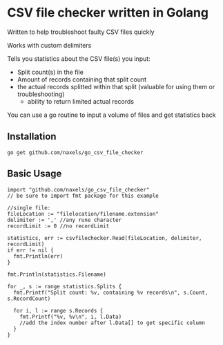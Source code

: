 # CSV file checker written in Golang

Written to help troubleshoot faulty CSV files quickly

Works with custom delimiters

Tells you statistics about the CSV file(s) you input:
* Split count(s) in the file
* Amount of records containing that split count
* the actual records splitted within that split (valuable for using them or troubleshooting)
  * ability to return limited actual records

You can use a go routine to input a volume of files and get statistics back

## Installation
```
go get github.com/naxels/go_csv_file_checker
```

## Basic Usage
```
import "github.com/naxels/go_csv_file_checker"
// be sure to import fmt package for this example

//single file:
fileLocation := "filelocation/filename.extension"
delimiter := ',' //any rune character
recordLimit := 0 //no recordLimit

statistics, err := csvfilechecker.Read(fileLocation, delimiter, recordLimit)
if err != nil {
  fmt.Println(err)
}

fmt.Println(statistics.Filename)

for _, s := range statistics.Splits {
  fmt.Printf("Split count: %v, containing %v records\n", s.Count, s.RecordCount)

  for i, l := range s.Records {
    fmt.Printf("%v, %v\n", i, l.Data)
    //add the index number after l.Data[] to get specific column
  }
}
```
